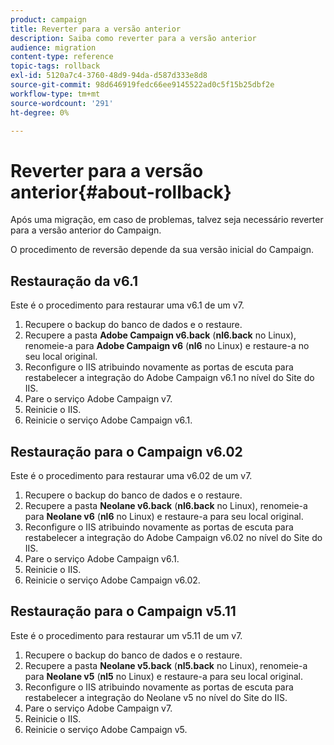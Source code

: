 ```yaml
---
product: campaign
title: Reverter para a versão anterior
description: Saiba como reverter para a versão anterior
audience: migration
content-type: reference
topic-tags: rollback
exl-id: 5120a7c4-3760-48d9-94da-d587d333e8d8
source-git-commit: 98d646919fedc66ee9145522ad0c5f15b25dbf2e
workflow-type: tm+mt
source-wordcount: '291'
ht-degree: 0%

---
```


# Reverter para a versão anterior{#about-rollback}

Após uma migração, em caso de problemas, talvez seja necessário reverter para a versão anterior do Campaign.

O procedimento de reversão depende da sua versão inicial do Campaign.

## Restauração da v6.1

Este é o procedimento para restaurar uma v6.1 de um v7.

1. Recupere o backup do banco de dados e o restaure.
1. Recupere a pasta **Adobe Campaign v6.back** (**nl6.back** no Linux), renomeie-a para **Adobe Campaign v6** (**nl6** no Linux) e restaure-a no seu local original.
1. Reconfigure o IIS atribuindo novamente as portas de escuta para restabelecer a integração do Adobe Campaign v6.1 no nível do Site do IIS.
1. Pare o serviço Adobe Campaign v7.
1. Reinicie o IIS.
1. Reinicie o serviço Adobe Campaign v6.1.

## Restauração para o Campaign v6.02

Este é o procedimento para restaurar uma v6.02 de um v7.

1. Recupere o backup do banco de dados e o restaure.
1. Recupere a pasta **Neolane v6.back** (**nl6.back** no Linux), renomeie-a para **Neolane v6** (**nl6** no Linux) e restaure-a para seu local original.
1. Reconfigure o IIS atribuindo novamente as portas de escuta para restabelecer a integração do Adobe Campaign v6.02 no nível do Site do IIS.
1. Pare o serviço Adobe Campaign v6.1.
1. Reinicie o IIS.
1. Reinicie o serviço Adobe Campaign v6.02.

## Restauração para o Campaign v5.11

Este é o procedimento para restaurar um v5.11 de um v7.

1. Recupere o backup do banco de dados e o restaure.
1. Recupere a pasta **Neolane v5.back** (**nl5.back** no Linux), renomeie-a para **Neolane v5** (**nl5** no Linux) e restaure-a para seu local original.
1. Reconfigure o IIS atribuindo novamente as portas de escuta para restabelecer a integração do Neolane v5 no nível do Site do IIS.
1. Pare o serviço Adobe Campaign v7.
1. Reinicie o IIS.
1. Reinicie o serviço Adobe Campaign v5.
